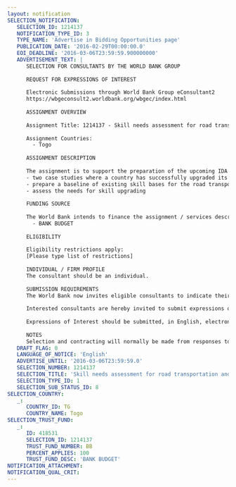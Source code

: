 ```yaml
---
layout: notification
SELECTION_NOTIFICATION: 
   SELECTION_ID: 1214137
   NOTIFICATION_TYPE_ID: 3
   TYPE_NAME: 'Advertise in Bidding Opportunities page'
   PUBLICATION_DATE: '2016-02-29T00:00:00.0'
   EOI_DEADLINE: '2016-03-06T23:59:59.900000000'
   ADVERTISEMENT_TEXT: |
      SELECTION FOR CONSULTANTS BY THE WORLD BANK GROUP
      
      REQUEST FOR EXPRESSIONS OF INTEREST
      
      Electronic Submissions through World Bank Group eConsultant2
      https://wbgeconsult2.worldbank.org/wbgec/index.html
      
      ASSIGNMENT OVERVIEW
      
      Assignment Title: 1214137 - Skill needs assessment for road transportation and logistics services sector in Togo
      
      Assignment Countries:
        - Togo
      
      ASSIGNMENT DESCRIPTION
      
      The assignment is to support the preparation of the upcoming IDA operation.  A consultant is asked to provide the following:
      - two case studies where a country has successfully upgraded its workforce skills to provide more sophisticated logistics services, starting with a very simple baseline
      - prepare a baseline of existing skill bases for the road transport and logistics services sector in Togo
      - assess the needs for skill upgrading
      
      FUNDING SOURCE
      
      The World Bank intends to finance the assignment / services described below under the following trust fund(s):
        - BANK BUDGET
      
      ELIGIBILITY
      
      Eligibility restrictions apply:
      [Please type list of restrictions]
      
      INDIVIDUAL / FIRM PROFILE
      The consultant should be an individual. 
      
      SUBMISSION REQUIREMENTS
      The World Bank now invites eligible consultants to indicate their interest in providing the services.  Interested consultants must provide information indicating that they are qualified to perform the services (brochures, description of similar assignments, experience in similar conditions, availability of appropriate skills among staff, etc.).  Please note that the length of CV and cover letter should not exceed 10 pages, and total size of all attachments should be less than 5MB.  
      
      Interested consultants are hereby invited to submit expressions of interest.
      
      Expressions of Interest should be submitted, in English, electronically through World Bank Group eConsultant2 (https://wbgeconsult2.worldbank.org/wbgec/index.html)
      
      NOTES
      Selection and contracting will normally be made from responses to this notification.  The consultant will be selected from a shortlist, subject to availability of funding.
   DRAFT_FLAG: 0
   LANGUAGE_OF_NOTICE: 'English'
   ADVERTISE_UNTIL: '2016-03-06T23:59:59.0'
   SELECTION_NUMBER: 1214137
   SELECTION_TITLE: 'Skill needs assessment for road transportation and logistics services sector in Togo'
   SELECTION_TYPE_ID: 1
   SELECTION_SUB_STATUS_ID: 8
SELECTION_COUNTRY: 
   _: 
      COUNTRY_ID: TG
      COUNTRY_NAME: Togo
SELECTION_TRUST_FUND: 
   _: 
      ID: 418531
      SELECTION_ID: 1214137
      TRUST_FUND_NUMBER: BB
      PERCENT_APPLIES: 100
      TRUST_FUND_DESC: 'BANK BUDGET'
NOTIFICATION_ATTACHMENT: 
NOTIFICATION_QUAL_CRIT: 
---
```

